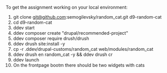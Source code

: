To get the assignment working on your local environment:

1. git clone git@github.com:semogilevsky/random_cat.git d9-random-cat
2. cd d9-random-cat
3. ddev start
4. ddev composer create "drupal/recommended-project"
5. ddev composer require drush/drush
6. ddev drush site:install -y
7. cp -r .ddev/drupal-customs/random_cat web/modules/random_cat
8. ddev drush en random_cat -y && ddev drush cr
9. ddev launch
10. On the frontpage bootm there should be two widgets with cats
